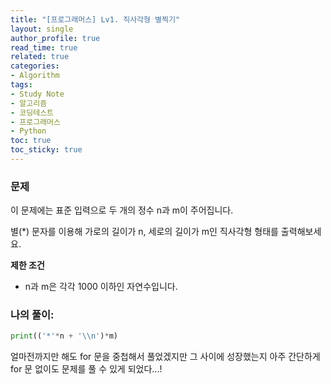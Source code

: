```yaml
---
title: "[프로그래머스] Lv1. 직사각형 별찍기"
layout: single
author_profile: true
read_time: true
related: true
categories:
- Algorithm
tags:
- Study Note
- 알고리즘
- 코딩테스트
- 프로그래머스
- Python
toc: true
toc_sticky: true
---
```


### **문제**

이 문제에는 표준 입력으로 두 개의 정수 n과 m이 주어집니다.

별(*) 문자를 이용해 가로의 길이가 n, 세로의 길이가 m인 직사각형 형태를 출력해보세요.

**제한 조건**

- n과 m은 각각 1000 이하인 자연수입니다.

### **나의 풀이:**

```python
print(('*'*n + '\\n')*m)
```

얼마전까지만 해도 for 문을 중첩해서 풀었겠지만 그 사이에 성장했는지 아주 간단하게 for 문 없이도 문제를 풀 수 있게 되었다...!

